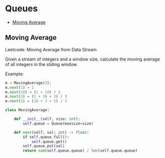 # Queues

* [Moving Average](#moving-average)

## Moving Average

Leetcode: Moving Average from Data Stream

Given a stream of integers and a window size, calculate the moving average of all integers in the sliding window.

Example:

```python
m = MovingAverage(3);
m.next(1) = 1
m.next(10) = (1 + 10) / 2
m.next(3) = (1 + 10 + 3) / 3
m.next(5) = (10 + 3 + 5) / 3
```

```python
class MovingAverage:

    def __init__(self, size: int):
        self.queue = Queue(maxsize=size)

    def next(self, val: int) -> float:
        if self.queue.full():
            self.queue.get()
        self.queue.put(val)
        return sum(self.queue.queue) / len(self.queue.queue)
```